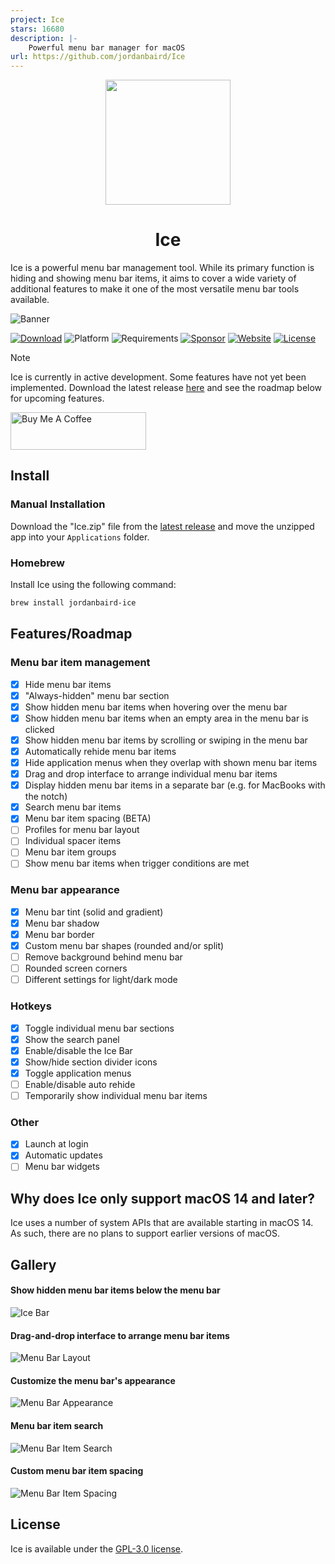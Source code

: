 ```yaml
---
project: Ice
stars: 16680
description: |-
    Powerful menu bar manager for macOS
url: https://github.com/jordanbaird/Ice
---
```


<div align="center">
    <img src="Ice/Assets.xcassets/AppIcon.appiconset/icon_256x256.png" width=200 height=200>
    <h1>Ice</h1>
</div>

Ice is a powerful menu bar management tool. While its primary function is hiding and showing menu bar items, it aims to cover a wide variety of additional features to make it one of the most versatile menu bar tools available.

![Banner](https://github.com/user-attachments/assets/4423085c-4e4b-4f3d-ad0f-90a217c03470)

[![Download](https://img.shields.io/badge/download-latest-brightgreen?style=flat-square)](https://github.com/jordanbaird/Ice/releases/latest)
![Platform](https://img.shields.io/badge/platform-macOS-blue?style=flat-square)
![Requirements](https://img.shields.io/badge/requirements-macOS%2014%2B-fa4e49?style=flat-square)
[![Sponsor](https://img.shields.io/badge/Sponsor%20%E2%9D%A4%EF%B8%8F-8A2BE2?style=flat-square)](https://github.com/sponsors/jordanbaird)
[![Website](https://img.shields.io/badge/Website-015FBA?style=flat-square)](https://icemenubar.app)
[![License](https://img.shields.io/github/license/jordanbaird/Ice?style=flat-square)](LICENSE)

> [!NOTE]
> Ice is currently in active development. Some features have not yet been implemented. Download the latest release [here](https://github.com/jordanbaird/Ice/releases/latest) and see the roadmap below for upcoming features.

<a href="https://www.buymeacoffee.com/jordanbaird" target="_blank">
    <img src="https://cdn.buymeacoffee.com/buttons/v2/default-yellow.png" alt="Buy Me A Coffee" style="height: 60px !important;width: 217px !important;">
</a>

## Install

### Manual Installation

Download the "Ice.zip" file from the [latest release](https://github.com/jordanbaird/Ice/releases/latest) and move the unzipped app into your `Applications` folder.

### Homebrew

Install Ice using the following command:

```sh
brew install jordanbaird-ice
```

## Features/Roadmap

### Menu bar item management

- [x] Hide menu bar items
- [x] "Always-hidden" menu bar section
- [x] Show hidden menu bar items when hovering over the menu bar
- [x] Show hidden menu bar items when an empty area in the menu bar is clicked
- [x] Show hidden menu bar items by scrolling or swiping in the menu bar
- [x] Automatically rehide menu bar items
- [x] Hide application menus when they overlap with shown menu bar items
- [x] Drag and drop interface to arrange individual menu bar items
- [x] Display hidden menu bar items in a separate bar (e.g. for MacBooks with the notch)
- [x] Search menu bar items
- [x] Menu bar item spacing (BETA)
- [ ] Profiles for menu bar layout
- [ ] Individual spacer items
- [ ] Menu bar item groups
- [ ] Show menu bar items when trigger conditions are met

### Menu bar appearance

- [x] Menu bar tint (solid and gradient)
- [x] Menu bar shadow
- [x] Menu bar border
- [x] Custom menu bar shapes (rounded and/or split)
- [ ] Remove background behind menu bar
- [ ] Rounded screen corners
- [ ] Different settings for light/dark mode

### Hotkeys

- [x] Toggle individual menu bar sections
- [x] Show the search panel
- [x] Enable/disable the Ice Bar
- [x] Show/hide section divider icons
- [x] Toggle application menus
- [ ] Enable/disable auto rehide
- [ ] Temporarily show individual menu bar items

### Other

- [x] Launch at login
- [x] Automatic updates
- [ ] Menu bar widgets

## Why does Ice only support macOS 14 and later?

Ice uses a number of system APIs that are available starting in macOS 14. As such, there are no plans to support earlier versions of macOS.

## Gallery

#### Show hidden menu bar items below the menu bar

![Ice Bar](https://github.com/user-attachments/assets/f1429589-6186-4e1b-8aef-592219d49b9b)

#### Drag-and-drop interface to arrange menu bar items

![Menu Bar Layout](https://github.com/user-attachments/assets/095442ba-f2d0-4bb4-9632-91e26ef8d45b)

#### Customize the menu bar's appearance

![Menu Bar Appearance](https://github.com/user-attachments/assets/8c22c185-c3d2-49bb-971e-e1fc17df04b3)

#### Menu bar item search

![Menu Bar Item Search](https://github.com/user-attachments/assets/d1a7df3a-4989-4077-a0b1-8e7d5a1ba5b8)

#### Custom menu bar item spacing

![Menu Bar Item Spacing](https://github.com/user-attachments/assets/b196aa7e-184a-4d4c-b040-502f4aae40a6)

## License

Ice is available under the [GPL-3.0 license](LICENSE).

